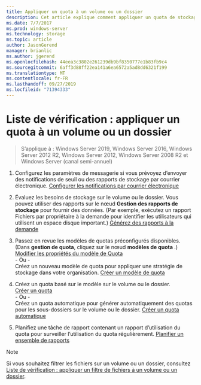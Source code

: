 ```yaml
---
title: Appliquer un quota à un volume ou un dossier
description: Cet article explique comment appliquer un quota de stockage à un volume ou un dossier
ms.date: 7/7/2017
ms.prod: windows-server
ms.technology: storage
ms.topic: article
author: JasonGerend
manager: brianlic
ms.author: jgerend
ms.openlocfilehash: 44eea3c3802e261239db9bf8350777e1b83fb9c4
ms.sourcegitcommit: 6aff3d88ff22ea141a6ea6572a5ad8dd6321f199
ms.translationtype: MT
ms.contentlocale: fr-FR
ms.lasthandoff: 09/27/2019
ms.locfileid: "71394333"
---
```

# <a name="checklist-apply-a-quota-to-a-volume-or-folder"></a>Liste de vérification : appliquer un quota à un volume ou un dossier

> S’applique à : Windows Server 2019, Windows Server 2016, Windows Server 2012 R2, Windows Server 2012, Windows Server 2008 R2 et Windows Server (canal semi-annuel)

1. Configurez les paramètres de messagerie si vous prévoyez d’envoyer des notifications de seuil ou des rapports de stockage par courrier électronique. [Configurer les notifications par courrier électronique](configure-email-notifications.md)

2. Évaluez les besoins de stockage sur le volume ou le dossier. Vous pouvez utiliser des rapports sur le nœud **Gestion des rapports de stockage** pour fournir des données. (Par exemple, exécutez un rapport Fichiers par propriétaire à la demande pour identifier les utilisateurs qui utilisent un espace disque important.) [Générez des rapports à la demande](generate-reports-on-demand.md)

3. Passez en revue les modèles de quotas préconfigurés disponibles. (Dans **gestion de quota**, cliquez sur le nœud **modèles de quota** .) [Modifier les propriétés du modèle de Quota](edit-quota-template-properties.md) 
<br />\- Ou - <br /> Créez un nouveau modèle de quota pour appliquer une stratégie de stockage dans votre organisation. [Créer un modèle de quota](create-quota-template.md)

4. Créez un quota basé sur le modèle sur le volume ou le dossier.  
 [Créer un quota](create-quota.md) <br /> \- Ou - <br /> Créez un quota automatique pour générer automatiquement des quotas pour les sous-dossiers sur le volume ou le dossier. [Créer un quota automatique](create-auto-apply-quota.md)

6. Planifiez une tâche de rapport contenant un rapport d’utilisation du quota pour surveiller l’utilisation du quota régulièrement. [Planifier un ensemble de rapports](schedule-set-of-reports.md)

> [!Note]
> Si vous souhaitez filtrer les fichiers sur un volume ou un dossier, consultez [Liste de vérification : appliquer un filtre de fichiers à un volume ou un dossier](checklist-apply-file-screen-to-volume-or-folder.md).











